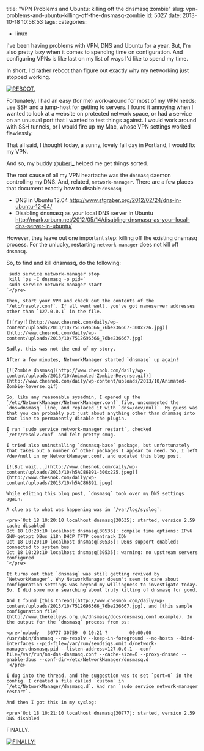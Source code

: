 title: "VPN Problems and Ubuntu: killing off the dnsmasq zombie"
slug: vpn-problems-and-ubuntu-killing-off-the-dnsmasq-zombie
id: 5027
date: 2013-10-18 10:58:53
tags: 
categories: 
- linux

I've been having problems with VPN, DNS and Ubuntu for a year. But, I'm also pretty lazy when it comes to spending time on configuration. And configuring VPNs is like last on my list of ways I'd like to spend my time.

In short, I'd rather reboot than figure out exactly why my networking just stopped working.

[![REBOOT.](http://www.chesnok.com/daily/wp-content/uploads/2013/10/TurningitOffandOnAgain1.jpg)](http://www.chesnok.com/daily/wp-content/uploads/2013/10/TurningitOffandOnAgain1.jpg)

Fortunately, I had an easy (for me) work-around for most of my VPN needs: use SSH and a jump-host for getting to servers. I found it annoying when I wanted to look at a website on protected network space, or had a service on an unusual port that I wanted to test things against. I would work around with SSH tunnels, or I would fire up my Mac, whose VPN settings worked flawlessly.

That all said, I thought today, a sunny, lovely fall day in Portland, I would fix my VPN.

And so, my buddy @[uberj_](http://twitter.com/uberj_) helped me get things sorted.

The root cause of all my VPN heartache was the `dnsmasq` daemon controlling my DNS. And, related, `network-manager`. There are a few places that document exactly how to disable `dnsmasq`

*   DNS in Ubuntu 12.04 http://www.stgraber.org/2012/02/24/dns-in-ubuntu-12-04/
*   Disabling dnsmasq as your local DNS server in Ubuntu http://mark.orbum.net/2012/05/14/disabling-dnsmasq-as-your-local-dns-server-in-ubuntu/

However, they leave out one important step: killing off the existing dnsmasq process. For the unlucky, restarting `network-manager` does not kill off `dnsmasq`.

So, to find and kill dnsmasq, do the following:

     sudo service network-manager stop
     kill `ps -C dnsmasq -o pid=`
     sudo service network-manager start
    `</pre>

    Then, start your VPN and check out the contents of the `/etc/resolv.conf`. If all went well, you've got nameserver addresses other than `127.0.0.1` in the file.

    [![Yay!](http://www.chesnok.com/daily/wp-content/uploads/2013/10/7512696366_76be236667-300x226.jpg)](http://www.chesnok.com/daily/wp-content/uploads/2013/10/7512696366_76be236667.jpg)

    Sadly, this was not the end of my story.

    After a few minutes, NetworkManager started `dnsmasq` up again!

    [![Zombie dnsmasq](http://www.chesnok.com/daily/wp-content/uploads/2013/10/Animated-Zombie-Reverse.gif)](http://www.chesnok.com/daily/wp-content/uploads/2013/10/Animated-Zombie-Reverse.gif)

    So, like any reasonable sysadmin, I opened up the `/etc/NetworkManager/NetworkManager.conf` file, uncommented the `dns=dnsmasq` line, and replaced it with `dns=/dev/null`. My guess was that you can probably put just about anything other than dnsmasq into that line to permanently disable the plugin.

    I ran `sudo service network-manager restart`, checked `/etc/resolv.conf` and felt pretty smug.

    I tried also uninstalling `dnsmasq-base` package, but unfortunately that takes out a number of other packages I appear to need. So, I left /dev/null in my NetworkManager.conf, and updated this blog post.

    [![But wait...](http://www.chesnok.com/daily/wp-content/uploads/2013/10/h5AC86B91-300x225.jpeg)](http://www.chesnok.com/daily/wp-content/uploads/2013/10/h5AC86B91.jpeg)

    While editing this blog post, `dnsmasq` took over my DNS settings again.

    A clue as to what was happening was in `/var/log/syslog`:

    <pre>`Oct 18 10:20:10 localhost dnsmasq[30535]: started, version 2.59 cache disabled
    Oct 18 10:20:10 localhost dnsmasq[30535]: compile time options: IPv6 GNU-getopt DBus i18n DHCP TFTP conntrack IDN
    Oct 18 10:20:10 localhost dnsmasq[30535]: DBus support enabled: connected to system bus
    Oct 18 10:20:10 localhost dnsmasq[30535]: warning: no upstream servers configured
    `</pre>

    It turns out that `dnsmasq` was still getting revived by `NetworkManager`. Why NetworkManager doesn't seem to care about configuration settings was beyond my willingness to investigate today. So, I did some more searching about truly killing of dnsmasq for good.

    And I found [this thread](http://www.chesnok.com/daily/wp-content/uploads/2013/10/7512696366_76be236667.jpg), and [this sample configuration file](http://www.thekelleys.org.uk/dnsmasq/docs/dnsmasq.conf.example). In the output for the `dnsmasq` process from ps:

    <pre>`nobody   30777 30759  0 10:21 ?        00:00:00 /usr/sbin/dnsmasq --no-resolv --keep-in-foreground --no-hosts --bind-interfaces --pid-file=/var/run/sendsigs.omit.d/network-manager.dnsmasq.pid --listen-address=127.0.0.1 --conf-file=/var/run/nm-dns-dnsmasq.conf --cache-size=0 --proxy-dnssec --enable-dbus --conf-dir=/etc/NetworkManager/dnsmasq.d
    `</pre>

    I dug into the thread, and the suggestion was to set `port=0` in the config. I created a file called `custom` in `/etc/NetworkManager/dnsmasq.d`. And ran `sudo service network-manager restart`.

    And then I got this in my syslog:

    <pre>`Oct 18 10:21:10 localhost dnsmasq[30777]: started, version 2.59 DNS disabled

FINALLY.

[![FINALLY!](http://www.chesnok.com/daily/wp-content/uploads/2013/10/yes-finally-pl-ffffff-252x300.jpeg)](http://www.chesnok.com/daily/wp-content/uploads/2013/10/yes-finally-pl-ffffff.jpeg)
